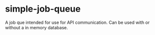 # simple-job-queue
A job que intended for use for API communication. Can be used with or without a in memory database. 
